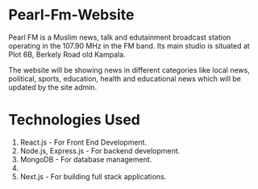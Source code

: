 # Pearl-Fm-Website

Pearl FM is a Muslim news, talk and edutainment broadcast station operating in the 107.90 MHz in the FM band. 
Its main studio is situated at Plot 6B, Berkely Road old Kampala.

The website will be showing news in different categories like local news, political, sports, education, health and educational news which will be updated by the site admin.

# Technologies Used
1. React.js - For Front End Development.
2. Node.js, Express.js - For backend development.
3. MongoDB - For database management.
4. 
5. Next.js - For building full stack applications.
